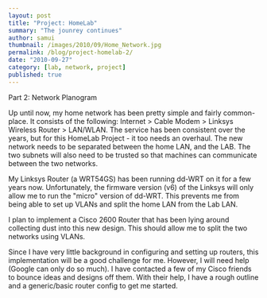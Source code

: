 ```yaml
---
layout: post
title: "Project: HomeLab"
summary: "The jounrey continues"
author: samui
thumbnail: /images/2010/09/Home_Network.jpg 
permalink: /blog/project-homelab-2/
date: "2010-09-27"
category: [lab, network, project]
published: true
---
```


Part 2: Network Planogram

Up until now, my home network has been pretty simple and fairly common-place. It consists of the following: Internet > Cable Modem > Linksys Wireless Router > LAN/WLAN. The service has been consistent over the years, but for this HomeLab Project - it too needs an overhaul. The new network needs to be separated between the home LAN, and the LAB. The two subnets will also need to be trusted so that machines can communicate between the two networks.

My Linksys Router (a WRT54GS) has been running dd-WRT on it for a few years now. Unfortunately, the firmware version (v6) of the Linksys will only allow me to run the "micro" version of dd-WRT. This prevents me from being able to set up VLANs and split the home LAN from the Lab LAN.

I plan to implement a Cisco 2600 Router that has been lying around collecting dust into this new design. This should allow me to split the two networks using VLANs.

Since I have very little background in configuring and setting up routers, this implementation will be a good challenge for me. However, I will need help (Google can only do so much). I have contacted a few of my Cisco friends to bounce ideas and designs off them. With their help, I have a rough outline and a generic/basic router config to get me started.
